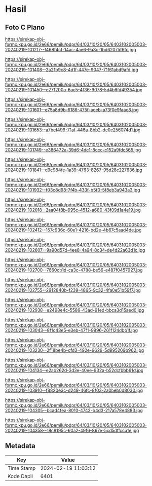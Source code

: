 # Hasil

## Foto C Plano

https://sirekap-obj-formc.kpu.go.id/2e66/pemilu/pdpr/64/03/10/20/05/6403102005003-20240219-101217--f468f4cf-14ac-4ae6-9a3c-1bd62075f6fc.jpg

https://sirekap-obj-formc.kpu.go.id/2e66/pemilu/pdpr/64/03/10/20/05/6403102005003-20240219-101408--2a21b9c8-4d1f-447e-9047-71f61abd9afd.jpg

https://sirekap-obj-formc.kpu.go.id/2e66/pemilu/pdpr/64/03/10/20/05/6403102005003-20240219-101450--e271200a-6ac5-4f36-9078-5d4b6fd49354.jpg

https://sirekap-obj-formc.kpu.go.id/2e66/pemilu/pdpr/64/03/10/20/05/6403102005003-20240219-101601--e75a8d9b-6186-475f-aceb-a73f0e9faac8.jpg

https://sirekap-obj-formc.kpu.go.id/2e66/pemilu/pdpr/64/03/10/20/05/6403102005003-20240219-101653--a7bef499-71af-446a-8bb2-de0e256074d1.jpg

https://sirekap-obj-formc.kpu.go.id/2e66/pemilu/pdpr/64/03/10/20/05/6403102005003-20240219-101749--e386472a-39d6-4dc1-8ccc-c152a9fdc565.jpg

https://sirekap-obj-formc.kpu.go.id/2e66/pemilu/pdpr/64/03/10/20/05/6403102005003-20240219-101841--d9c984fe-1a39-4763-8267-95d28c227636.jpg

https://sirekap-obj-formc.kpu.go.id/2e66/pemilu/pdpr/64/03/10/20/05/6403102005003-20240219-101932--f03c8d98-7f4b-433f-b5f0-5f8eb3a943a3.jpg

https://sirekap-obj-formc.kpu.go.id/2e66/pemilu/pdpr/64/03/10/20/05/6403102005003-20240219-102018--2aa04f8b-995c-4512-a680-43f09d1a4e19.jpg

https://sirekap-obj-formc.kpu.go.id/2e66/pemilu/pdpr/64/03/10/20/05/6403102005003-20240219-102412--157c936c-60e1-4216-bd2e-4b67c5aad4de.jpg

https://sirekap-obj-formc.kpu.go.id/2e66/pemilu/pdpr/64/03/10/20/05/6403102005003-20240219-102607--9a90d57d-4ee8-4a94-8c34-de4d22a63d1c.jpg

https://sirekap-obj-formc.kpu.go.id/2e66/pemilu/pdpr/64/03/10/20/05/6403102005003-20240219-102700--7660cb1d-ca3c-4788-be56-e487f0457927.jpg

https://sirekap-obj-formc.kpu.go.id/2e66/pemilu/pdpr/64/03/10/20/05/6403102005003-20240219-102755--2912840b-f239-4865-9c32-4fa0e51b59f7.jpg

https://sirekap-obj-formc.kpu.go.id/2e66/pemilu/pdpr/64/03/10/20/05/6403102005003-20240219-102938--e2498e4c-5586-43ad-91ed-bbca3d15aed0.jpg

https://sirekap-obj-formc.kpu.go.id/2e66/pemilu/pdpr/64/03/10/20/05/6403102005003-20240219-103043--8f1c43e5-e3eb-47f1-9996-261f124dbb1f.jpg

https://sirekap-obj-formc.kpu.go.id/2e66/pemilu/pdpr/64/03/10/20/05/6403102005003-20240219-103230--2f18be4b-cfd3-492e-9629-5d995209b962.jpg

https://sirekap-obj-formc.kpu.go.id/2e66/pemilu/pdpr/64/03/10/20/05/6403102005003-20240219-104134--e2ab262d-3d3e-40ee-932a-b52dcfbbb61d.jpg

https://sirekap-obj-formc.kpu.go.id/2e66/pemilu/pdpr/64/03/10/20/05/6403102005003-20240219-103910--f8820e3c-d249-46fc-8f03-2a0beb0d8030.jpg

https://sirekap-obj-formc.kpu.go.id/2e66/pemilu/pdpr/64/03/10/20/05/6403102005003-20240219-104305--bcad4fea-8010-4742-b4d3-217a578e4883.jpg

https://sirekap-obj-formc.kpu.go.id/2e66/pemilu/pdpr/64/03/10/20/05/6403102005003-20240219-104358--18c8195c-60a2-49f6-867e-5cd5dffcca1e.jpg


## Metadata

| Key        | Value               |
| ---------- | ------------------- |
| Time Stamp | 2024-02-19 11:03:12 |
| Kode Dapil | 6401                |




